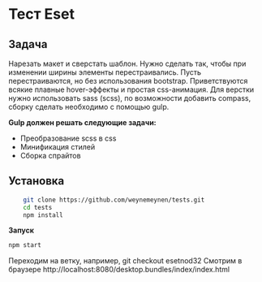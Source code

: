 # Тест Eset

## Задача

Нарезать макет и сверстать шаблон.
Нужно сделать так, чтобы при изменении ширины элементы перестраивались.
Пусть перестраиваются, но без использования bootstrap.
Приветствуются всякие плавные hover-эффекты и простая css-анимация.
Для верстки нужно использовать sass (scss), по возможности добавить compass, сборку сделать необходимо с помощью gulp.

**Gulp должен решать следующие задачи:**
* Преобразование scss в css
* Минификация стилей
* Сборка спрайтов


## Установка

```bash
    git clone https://github.com/weynemeynen/tests.git  
    cd tests
    npm install
```

**Запуск**

```bash
npm start
```
Переходим на ветку, например, git checkout esetnod32
Смотрим в браузере http://localhost:8080/desktop.bundles/index/index.html